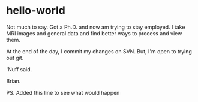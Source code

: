 # hello-world

Not much to say. Got a Ph.D. and now am trying to stay employed. I take MRI images and general data and find better ways to process and view them.

At the end of the day, I commit my changes on SVN.  But, I'm open to trying out git.

'Nuff said.

Brian.

PS. Added this line to see what would happen